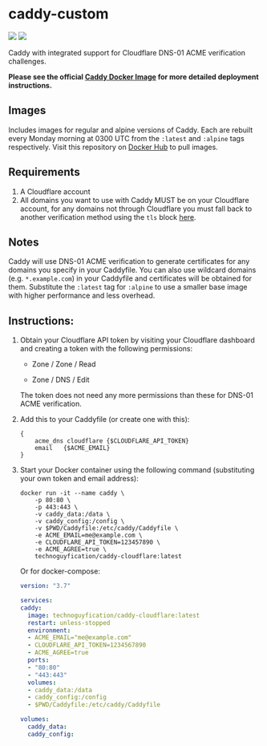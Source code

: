 # caddy-custom

[![](https://img.shields.io/docker/cloud/build/technoguyfication/caddy-cloudflare)](https://hub.docker.com/r/technoguyfication/caddy-cloudflare)
[![](https://img.shields.io/docker/pulls/technoguyfication/caddy-cloudflare)](https://hub.docker.com/r/technoguyfication/caddy-cloudflare)

Caddy with integrated support for Cloudflare DNS-01 ACME verification challenges.

**Please see the official [Caddy Docker Image](https://hub.docker.com/_/caddy) for more detailed deployment instructions.**

## Images

Includes images for regular and alpine versions of Caddy. Each are rebuilt every Monday morning at 0300 UTC from the `:latest` and `:alpine` tags respectively. Visit this repository on [Docker Hub](https://hub.docker.com/r/) to pull images.

## Requirements
1. A Cloudflare account
2. All domains you want to use with Caddy MUST be on your Cloudflare account, for any domains not through Cloudflare you must fall back to another verification method using the `tls` block [here](https://caddyserver.com/docs/caddyfile/directives/tls).


## Notes

Caddy will use DNS-01 ACME verification to generate certificates for any domains you specify in your Caddyfile. You can also use wildcard domains (e.g. `*.example.com`) in your Caddyfile and certificates will be obtained for them. Substitute the `:latest` tag for `:alpine` to use a smaller base image with higher performance and less overhead.
## Instructions:

1. Obtain your Cloudflare API token by visiting your Cloudflare dashboard and creating a token with the following permissions:
	- Zone / Zone / Read

	- Zone / DNS / Edit

	The token does not need any more permissions than these for DNS-01 ACME verification.

2. Add this to your Caddyfile (or create one with this):
	```Caddyfile
	{
		acme_dns cloudflare {$CLOUDFLARE_API_TOKEN}
		email   {$ACME_EMAIL}
	}
	```

3. Start your Docker container using the following command (substituting your own token and email address):
	```
	docker run -it --name caddy \
		-p 80:80 \
		-p 443:443 \
		-v caddy_data:/data \
		-v caddy_config:/config \
		-v $PWD/Caddyfile:/etc/caddy/Caddyfile \
		-e ACME_EMAIL=me@example.com \
		-e CLOUDFLARE_API_TOKEN=123457890 \
		-e ACME_AGREE=true \
		technoguyfication/caddy-cloudflare:latest
	```

	Or for docker-compose:
	```yaml
    version: "3.7"

    services:
    caddy:
      image: technoguyfication/caddy-cloudflare:latest
      restart: unless-stopped
      environment:
      - ACME_EMAIL="me@example.com"
      - CLOUDFLARE_API_TOKEN=1234567890
      - ACME_AGREE=true
      ports:
      - "80:80"
      - "443:443"
      volumes:
      - caddy_data:/data
      - caddy_config:/config
      - $PWD/Caddyfile:/etc/caddy/Caddyfile

    volumes:
      caddy_data:
      caddy_config:
	```
